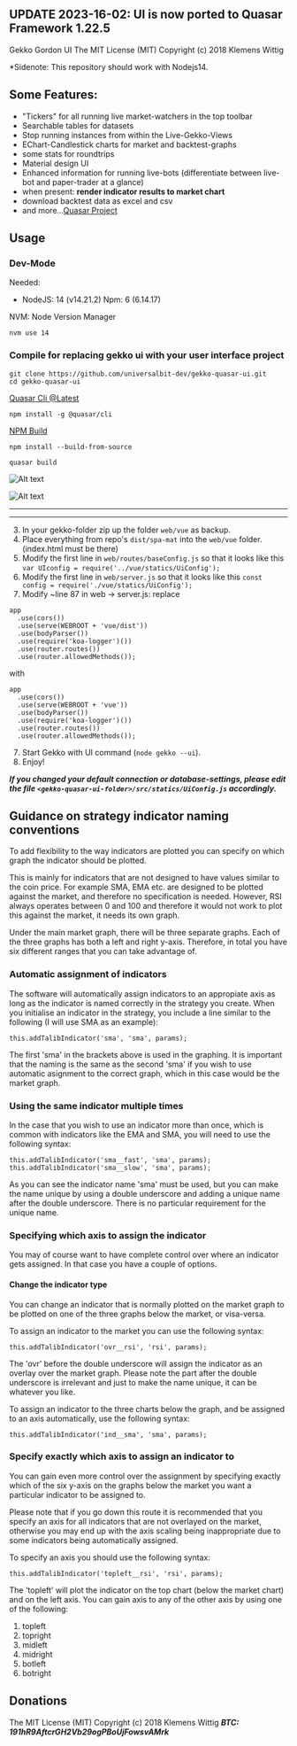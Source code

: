 ## UPDATE 2023-16-02: UI is now ported to Quasar Framework 1.22.5 ##
Gekko Gordon UI
The MIT License (MIT)
Copyright (c) 2018 Klemens Wittig

*Sidenote: This repository should work with Nodejs14.


## Some Features:
- "Tickers" for all running live market-watchers in the top toolbar
- Searchable tables for datasets
- Stop running instances from within the Live-Gekko-Views
- EChart-Candlestick charts for market and backtest-graphs
- some stats for roundtrips
- Material design UI
- Enhanced information for running live-bots (differentiate between live-bot and paper-trader at a glance)
- when present: **render indicator results to market chart**
- download backtest data as excel and csv
- and more...[Quasar Project](https://v1.quasar.dev/)

## Usage

### Dev-Mode
Needed:
  - NodeJS: 14 (v14.21.2)
    Npm: 6     (6.14.17)
  
NVM: Node Version Manager

```
nvm use 14
```
### Compile for replacing gekko ui with your user interface project

```
git clone https://github.com/universalbit-dev/gekko-quasar-ui.git
cd gekko-quasar-ui
```

[Quasar Cli @Latest](https://www.npmjs.com/package/@quasar/cli)
```
npm install -g @quasar/cli

```

[NPM Build](https://docs.npmjs.com/cli/v6/commands/npm-build)
```
npm install --build-from-source
```

```
quasar build
```
![Alt text](https://github.com/universalbit-dev/gekko-quasar-ui/blob/master/img/quasar_ui_build.png "build")

![Alt text](https://github.com/universalbit-dev/gekko-quasar-ui/blob/master/img/quasar_build_succeded.png "succeded")

---
---

3. In your gekko-folder zip up the folder `web/vue` as backup.
4. Place everything from repo's `dist/spa-mat` into the `web/vue` folder. (index.html must be there)
5. Modify the first line in `web/routes/baseConfig.js` so that it looks like this `var UIconfig = require('../vue/statics/UiConfig');`
6. Modify the first line in `web/server.js` so that it looks like this `const config = require('./vue/statics/UiConfig');`
7. Modify ~line 87 in web -> server.js:
replace

```
app
  .use(cors())
  .use(serve(WEBROOT + 'vue/dist'))
  .use(bodyParser())
  .use(require('koa-logger')())
  .use(router.routes())
  .use(router.allowedMethods());
```
with
```
app
  .use(cors())
  .use(serve(WEBROOT + 'vue'))
  .use(bodyParser())
  .use(require('koa-logger')())
  .use(router.routes())
  .use(router.allowedMethods());
```
7. Start Gekko with UI command (`node gekko --ui`).
8. Enjoy!

***If you changed your default connection or database-settings, please edit the file ***`<gekko-quasar-ui-folder>/src/statics/UiConfig.js`*** accordingly.***

## Guidance on strategy indicator naming conventions

To add flexibility to the way indicators are plotted you can specify on which graph the indicator should be plotted.

This is mainly for indicators that are not designed to have values similar to the coin price. For example SMA, EMA etc. are designed to be plotted against the market, and therefore no specification is needed. However, RSI always operates between 0 and 100 and therefore it would not work to plot this against the market, it needs its own graph.

Under the main market graph, there will be three separate graphs. Each of the three graphs has both a left and right y-axis. Therefore, in total you have six different ranges that you can take advantage of.

### Automatic assignment of indicators

The software will automatically assign indicators to an appropiate axis as long as the indicator is named correctly in the strategy you create. When you initialise an indicator in the strategy, you include a line similar to the following (I will use SMA as an example):

    this.addTalibIndicator('sma', 'sma', params);

The first 'sma'  in the brackets above is used in the graphing. It is important that the naming is the same as the second 'sma' if you wish to use automatic asignment to the correct graph, which in this case would be the market graph.

### Using the same indicator multiple times

In the case that you wish to use an indicator more than once, which is common with indicators like the EMA and SMA, you will need to use the following syntax:

    this.addTalibIndicator('sma__fast', 'sma', params);
    this.addTalibIndicator('sma__slow', 'sma', params);

As you can see the indicator name 'sma' must be used, but you can make the name unique by using a double underscore and adding a unique name after the double underscore. There is no particular requirement for the unique name.

### Specifying which axis to assign the indicator

You may of course want to have complete control over where an indicator gets assigned. In that case you have a couple of options.

#### Change the indicator type

You can change an indicator that is normally plotted on the market graph to be plotted on one of the three graphs below the market, or visa-versa.

To assign an indicator to the market you can use the following syntax:

    this.addTalibIndicator('ovr__rsi', 'rsi', params);

The 'ovr' before the double underscore will assign the indicator as an overlay over the market graph. Please note the part after the double underscore is irrelevant and just to make the name unique, it can be whatever you like.

To assign an indicator to the three charts below the graph, and be assigned to an axis automatically, use the following syntax:

    this.addTalibIndicator('ind__sma', 'sma', params);

### Specify exactly which axis to assign an indicator to

You can gain even more control over the assignment by specifying exactly which of the six y-axis on the graphs below the market you want a particular indicator to be assigned to.

Please note that if you go down this route it is recommended that you specify an axis for all indicators that are not overlayed on the market, otherwise you may end up with the axis scaling being inappropriate due to some indicators being automatically assigned.

To specify an axis you should use the following syntax:

    this.addTalibIndicator('topleft__rsi', 'rsi', params);

The 'topleft' will plot the indicator on the top chart (below the market chart) and on the left axis. You can gain axis to any of the other axis by using one of the following:

1. topleft
2. topright
3. midleft
4. midright
5. botleft
6. botright

## Donations
The MIT License (MIT)
Copyright (c) 2018 Klemens Wittig
***BTC: 191hR9AftcrGH2Vb29ogPBoUjFowsvAMrk***

